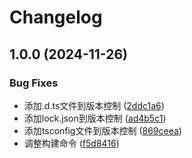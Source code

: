 # Changelog

## 1.0.0 (2024-11-26)


### Bug Fixes

* 添加.d.ts文件到版本控制 ([2ddc1a6](https://github.com/liaozhimingandy/openaim/commit/2ddc1a6a1ba830641c85184889e942f2d1eef1b8))
* 添加lock.json到版本控制 ([ad4b5c1](https://github.com/liaozhimingandy/openaim/commit/ad4b5c174292ffc14b25bc06760bf68cbe012ea6))
* 添加tsconfig文件到版本控制 ([869ceea](https://github.com/liaozhimingandy/openaim/commit/869ceea1de4360931cc2fa4931695c8454e473a0))
* 调整构建命令 ([f5d8416](https://github.com/liaozhimingandy/openaim/commit/f5d84163520e99373a9d3296aecb3cf59daafe01))

